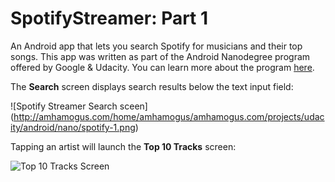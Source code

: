 # SpotifyStreamer: Part 1

An Android app that lets you search Spotify for musicians and their top songs. This app was written as part of the Android Nanodegree program offered by Google & Udacity. You can learn more about the program [here](https://www.udacity.com/course/android-developer-nanodegree--nd801).

The **Search** screen displays search results below the text input field:

![Spotify Streamer Search sceen] (http://amhamogus.com/home/amhamogus/amhamogus.com/projects/udacity/android/nano/spotify-1.png)

Tapping an artist will launch the **Top 10 Tracks** screen:

![Top 10 Tracks Screen](http://amhamogus.com/home/amhamogus/amhamogus.com/projects/udacity/android/nano/spotify-2.png)
